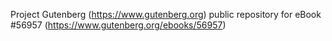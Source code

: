 Project Gutenberg (https://www.gutenberg.org) public repository for
eBook #56957 (https://www.gutenberg.org/ebooks/56957)
